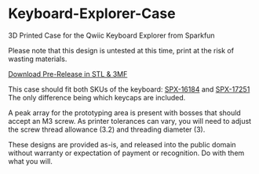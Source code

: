 # Keyboard-Explorer-Case
3D Printed Case for the Qwiic Keyboard Explorer from Sparkfun

Please note that this design is untested at this time, print at the risk of wasting materials.

[Download Pre-Release in STL & 3MF](https://github.com/dkgrizzly/Keyboard-Explorer-Case/releases/tag/v2021.02.01.beta.01)

This case should fit both SKUs of the keyboard:
[SPX-16184](https://www.sparkfun.com/products/16184) and
[SPX-17251](https://www.sparkfun.com/products/17251)
The only difference being which keycaps are included.

A peak array for the prototyping area is present with bosses that should accept an M3 screw.
As printer tolerances can vary, you will need to adjust the screw thread allowance (3.2) and threading diameter (3).

These designs are provided as-is, and released into the public domain without warranty or expectation of payment or recognition.
Do with them what you will.
